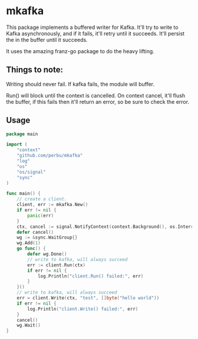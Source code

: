 # mkafka

This package implements a buffered writer for Kafka. It'll try to write to Kafka asynchronously, 
and if it fails, it'll retry until it succeeds. It'll persist the in the buffer until it succeeds.

It uses the amazing franz-go package to do the heavy lifting.

## Things to note:

Writing should never fail. If kafka fails, the module will buffer.

Run() will block until the context is cancelled. On context cancel, it'll flush the buffer, if this fails then
it'll return an error, so be sure to check the error.

## Usage

```go
package main

import (
	"context"
	"github.com/perbu/mkafka"
	"log"
	"os"
	"os/signal"
	"sync"
)

func main() {
	// create a client.
	client, err := mkafka.New()
	if err != nil {
		panic(err)
	}
	ctx, cancel := signal.NotifyContext(context.Background(), os.Interrupt)
	defer cancel()
	wg := &sync.WaitGroup{}
	wg.Add(1)
	go func() {
		defer wg.Done()
		// write to kafka, will always succeed
		err := client.Run(ctx)
		if err != nil {
			log.Println("client.Run() failed:", err)
		}
	}()
	// write to kafka, will always succeed
	err = client.Write(ctx, "test", []byte("hello world"))
	if err != nil {
        log.Println("client.Write() failed:", err)
    }
	cancel()
	wg.Wait()
}

```